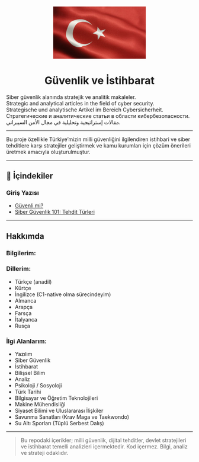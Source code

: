 <p align="center">
  <img src="turk-bayragi.jpg" alt="Türk Bayrağı" width="250"/>
</p>

<h1 align="center"> Güvenlik ve İstihbarat</h1>




Siber güvenlik alanında stratejik ve analitik makaleler.  
Strategic and analytical articles in the field of cyber security.  
Strategische und analytische Artikel im Bereich Cybersicherheit.  
Стратегические и аналитические статьи в области кибербезопасности.  
مقالات إستراتيجية وتحليلية في مجال الأمن السيبراني.

---

Bu proje özellikle Türkiye’mizin milli güvenliğini ilgilendiren istihbari ve siber tehditlere karşı stratejiler geliştirmek ve kamu kurumları için çözüm önerileri üretmek amacıyla oluşturulmuştur.

---

## 📂 İçindekiler

### Giriş Yazısı
- [Güvenli mi?](giris-yazisi.md)
- [Siber Güvenlik 101: Tehdit Türleri](siber-güvenlik-101-tehdit-türleri.md)
---

## Hakkımda

### Bilgilerim:


### Dillerim:
- Türkçe (anadil)  
- Kürtçe 
- İngilizce (C1-native olma sürecindeyim)
- Almanca  
- Arapça  
- Farsça  
- İtalyanca  
- Rusça  

### İlgi Alanlarım:
- Yazılım  
- Siber Güvenlik  
- İstihbarat
- Bilişsel Bilim 
- Analiz  
- Psikoloji / Sosyoloji  
- Türk Tarihi  
- Bilgisayar ve Öğretim Teknolojileri  
- Makine Mühendisliği  
- Siyaset Bilimi ve Uluslararası İlişkiler  
- Savunma Sanatları (Krav Maga ve Taekwondo)  
- Su Altı Sporları (Tüplü Serbest Dalış)

---

> Bu repodaki içerikler; milli güvenlik, dijital tehditler, devlet stratejileri ve istihbarat temelli analizleri içermektedir. Kod içermez. Bilgi, analiz ve strateji odaklıdır.
